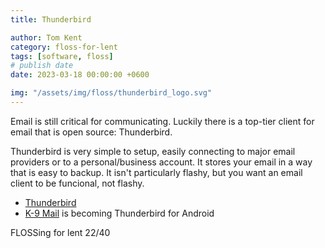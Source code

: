 ```yaml
---
title: Thunderbird

author: Tom Kent
category: floss-for-lent
tags: [software, floss]
# publish date
date: 2023-03-18 00:00:00 +0600

img: "/assets/img/floss/thunderbird_logo.svg"
---
```


Email is still critical for communicating. Luckily there is a top-tier client for email that is open source: 
Thunderbird.

Thunderbird is very simple to setup, easily connecting to major email providers or to a personal/business account. It
stores your email in a way that is easy to backup. It isn't particularly flashy, but you want an email client to be 
funcional, not flashy. 

*   [Thunderbird](https://www.thunderbird.net/en-US/)
*   [K-9 Mail](https://k9mail.app/) is becoming Thunderbird for Android

FLOSSing for lent 22/40